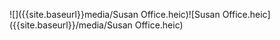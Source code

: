 ![]({{site.baseurl}}media/Susan Office.heic)![Susan Office.heic]({{site.baseurl}}/media/Susan Office.heic)


